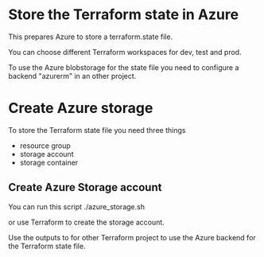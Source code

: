 # Store the Terraform state in Azure
This prepares Azure to store a terraform.state file.

You can choose different Terraform workspaces for dev, test and prod.

To use the Azure blobstorage for the state file you need to configure a backend "azurerm" in an other project.

# Create Azure storage
To store the Terraform state file you need three things

- resource group
- storage account
- storage container

## Create Azure Storage account
You can run this script
    ./azure_storage.sh

or use Terraform to create the storage account.

Use the outputs to for other Terraform project to use the Azure backend for the Terraform state file.

